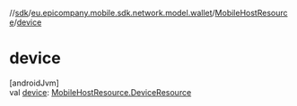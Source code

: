 //[sdk](../../../index.md)/[eu.epicompany.mobile.sdk.network.model.wallet](../index.md)/[MobileHostResource](index.md)/[device](device.md)

# device

[androidJvm]\
val [device](device.md): [MobileHostResource.DeviceResource](-device-resource/index.md)
